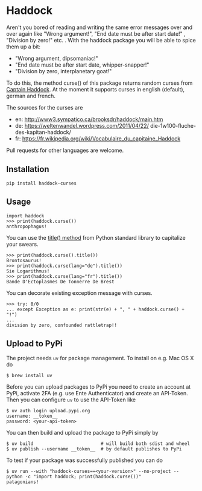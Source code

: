 # Haddock

Aren't you bored of reading and writing the same error messages over and over again
like "Wrong argument!", "End date must be after start date!" , "Division by zero!" etc. . With the haddock package you will be able to spice them up a bit:

- "Wrong argument, dipsomaniac!"
- "End date must be after start date, whipper-snapper!"
- "Division by zero, interplanetary goat!"

To do this, the method curse() of this package returns random curses from [Captain Haddock](https://en.wikipedia.org/wiki/Captain_Haddock). At the moment it supports curses in english (default), german and french. 

The sources for the curses are
- en: http://www3.sympatico.ca/brooksdr/haddock/main.htm
- de: https://weltenwandel.wordpress.com/2011/04/22/
die-1w100-fluche-des-kapitan-haddock/
- fr: https://fr.wikipedia.org/wiki/Vocabulaire_du_capitaine_Haddock

Pull requests for other languages are welcome.

## Installation

    pip install haddock-curses

## Usage

    import haddock
    >>> print(haddock.curse())
    anthropophagus!

You can use the [title() method](https://docs.python.org/3/library/stdtypes.html#str.title) from Python standard library to capitalize your swears.

    >>> print(haddock.curse().title())
    Brontosaurus!
    >>> print(haddock.curse(lang="de").title())
    Sie Logarithmus!
    >>> print(haddock.curse(lang="fr").title())
    Bande D'Ectoplasmes De Tonnerre De Brest 

You can decorate existing exception message with curses.

    >>> try: 0/0
    ... except Exception as e: print(str(e) + ", " + haddock.curse() + "!")
    ...
    division by zero, confounded rattletrap!!

## Upload to PyPi

The project needs `uv` for package management. To install on e.g. Mac OS X do

    $ brew install uv

Before you can upload packages to PyPi you need to create an account at PyPi, activate 2FA (e.g. use Ente Authenticator)
and create an API-Token. Then you can configure `uv` to use the API-Token like

    $ uv auth login upload.pypi.org
    username: __token__
    password: <your-api-token>

You can then build and upload the package to PyPi simply by

    $ uv build                         # will build both sdist and wheel 
    $ uv publish --username __token__  # by default publishes to PyPi

To test if your package was successfully published you can do

    $ uv run --with "haddock-curses==<your-version>" --no-project -- python -c "import haddock; print(haddock.curse())"
    patagonians!
